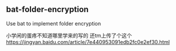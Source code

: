 ## bat-folder-encryption
Use bat to implement folder encryption

小学闲的蛋疼不知道哪里学来的写的
还tm上传了个这个
https://jingyan.baidu.com/article/7e440953091edb2fc0e2ef30.html
